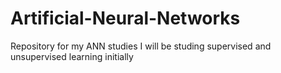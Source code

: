 # Artificial-Neural-Networks
Repository for my ANN studies
I will be studing supervised and unsupervised learning initially
